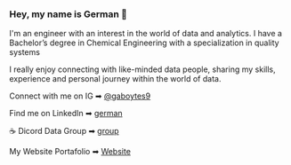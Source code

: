 ### Hey, my name is German 👋
 
I'm an engineer with an interest in the world of data and analytics. I have a Bachelor’s degree in Chemical Engineering with a specialization in quality systems


I really enjoy connecting with like-minded data people, sharing my skills, experience and personal journey within the world of data. 


Connect with me on IG ➡︎ [@gaboytes9](https://www.instagram.com/gaboytes9/) 

Find me on LinkedIn ➡︎ [german](https://www.linkedin.com/in/geraboytes/)

☕ Dicord Data Group ➡︎ [group](https://discord.gg/qqNAfRJMH8)

My Website Portafolio ➡︎ [Website](https://gerblake77.wixsite.com/portafolioger)
